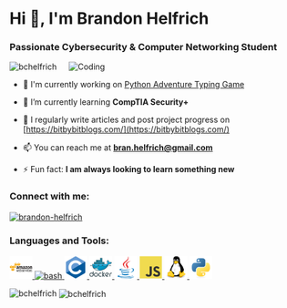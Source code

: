 <h1 align="left">Hi 👋, I'm Brandon Helfrich</h1>
<h3 align="left">Passionate Cybersecurity & Computer Networking Student</h3>
<img align="right" alt="Coding" width="400" src="https://media4.giphy.com/media/qgQUggAC3Pfv687qPC/giphy.gif?cid=790b7611b088305c3044e555af03d72e0ebb087600f4b539&rid=giphy.gif&ct=g">

<p align="left"> <img src="https://komarev.com/ghpvc/?username=bchelfrich&label=Profile%20views&color=0e75b6&style=flat" alt="bchelfrich" /> </p>

- 📝 I'm currently working on [Python Adventure Typing Game](https://github.com/bchelfrich/adventure-game)

- 🌱 I’m currently learning **CompTIA Security+**

- 📝 I regularly write articles and post project progress on [https://bitbybitblogs.com/](https://bitbybitblogs.com/)

- 📫 You can reach me at **bran.helfrich@gmail.com**

- ⚡ Fun fact:  **I am always looking to learn something new**

<h3 align="left">Connect with me:</h3>
<p align="left">
<a href="https://linkedin.com/in/brandon-helfrich" target="blank"><img align="center" src="https://raw.githubusercontent.com/rahuldkjain/github-profile-readme-generator/master/src/images/icons/Social/linked-in-alt.svg" alt="brandon-helfrich" height="30" width="40" /></a>
</p>

<h3 align="left">Languages and Tools:</h3>
<p align="left"> <a href="https://aws.amazon.com" target="_blank" rel="noreferrer"> <img src="https://raw.githubusercontent.com/devicons/devicon/master/icons/amazonwebservices/amazonwebservices-original-wordmark.svg" alt="aws" width="40" height="40"/> </a> <a href="https://www.gnu.org/software/bash/" target="_blank" rel="noreferrer"> <img src="https://www.vectorlogo.zone/logos/gnu_bash/gnu_bash-icon.svg" alt="bash" width="40" height="40"/> </a> <a href="https://www.cprogramming.com/" target="_blank" rel="noreferrer"> <img src="https://raw.githubusercontent.com/devicons/devicon/master/icons/c/c-original.svg" alt="c" width="40" height="40"/> </a> <a href="https://www.docker.com/" target="_blank" rel="noreferrer"> <img src="https://raw.githubusercontent.com/devicons/devicon/master/icons/docker/docker-original-wordmark.svg" alt="docker" width="40" height="40"/> </a> <a href="https://www.java.com" target="_blank" rel="noreferrer"> <img src="https://raw.githubusercontent.com/devicons/devicon/master/icons/java/java-original.svg" alt="java" width="40" height="40"/> </a> <a href="https://developer.mozilla.org/en-US/docs/Web/JavaScript" target="_blank" rel="noreferrer"> <img src="https://raw.githubusercontent.com/devicons/devicon/master/icons/javascript/javascript-original.svg" alt="javascript" width="40" height="40"/> </a> <a href="https://www.linux.org/" target="_blank" rel="noreferrer"> <img src="https://raw.githubusercontent.com/devicons/devicon/master/icons/linux/linux-original.svg" alt="linux" width="40" height="40"/> </a> <a href="https://www.python.org" target="_blank" rel="noreferrer"> <img src="https://raw.githubusercontent.com/devicons/devicon/master/icons/python/python-original.svg" alt="python" width="40" height="40"/> </a> </p>

<p><img align="left" src="https://github-readme-stats.vercel.app/api/top-langs?username=bchelfrich&show_icons=true&locale=en&layout=compact" alt="bchelfrich" /></p>

<p>&nbsp;<img align="center" src="https://github-readme-stats.vercel.app/api?username=bchelfrich&show_icons=true&locale=en" alt="bchelfrich" /></p>
